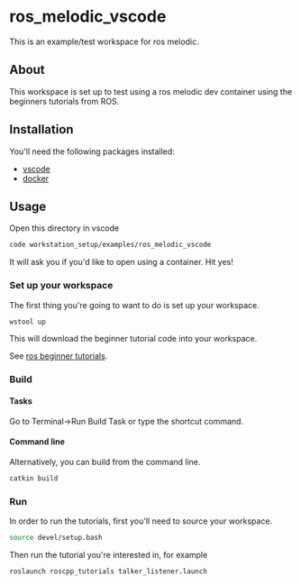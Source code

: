 # ros_melodic_vscode

This is an example/test workspace for ros melodic.

## About

This workspace is set up to test using a ros melodic dev container using the beginners tutorials from ROS.

## Installation

You'll need the following packages installed:

- [vscode](https://code.visualstudio.com/)
- [docker](https://docs.docker.com/get-docker/)

## Usage

Open this directory in vscode

```bash
code workstation_setup/examples/ros_melodic_vscode
```

It will ask you if you'd like to open using a container.  Hit yes!

### Set up your workspace

The first thing you're going to want to do is set up your workspace.

```bash
wstool up
```

This will download the beginner tutorial code into your workspace.

See [ros beginner tutorials](http://wiki.ros.org/ROS/Tutorials/WritingPublisherSubscriber%28c%2B%2B%29).

### Build

#### Tasks

Go to Terminal->Run Build Task or type the shortcut command.

#### Command line

Alternatively, you can build from the command line.

```bash
catkin build
```

### Run

In order to run the tutorials, first you'll need to source your workspace.

```bash
source devel/setup.bash
```

Then run the tutorial you're interested in, for example

```bash
roslaunch roscpp_tutorials talker_listener.launch
```
